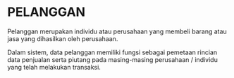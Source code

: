 # PELANGGAN


Pelanggan merupakan individu atau perusahaan yang membeli barang atau jasa yang dihasilkan oleh perusahaan.

Dalam sistem, data pelanggan memiliki fungsi sebagai pemetaan rincian data penjualan serta piutang pada masing-masing perusahaan / individu yang telah melakukan transaksi. 

